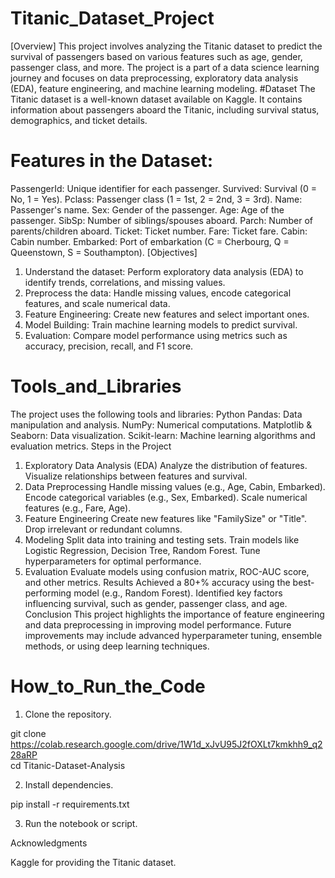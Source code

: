 # Titanic_Dataset_Project
[Overview]
This project involves analyzing the Titanic dataset to predict the survival of passengers based on various features such as age, gender, passenger class, and more. The project is a part of a data science learning journey and focuses on data preprocessing, exploratory data analysis (EDA), feature engineering, and machine learning modeling.
#Dataset
The Titanic dataset is a well-known dataset available on Kaggle. It contains information about passengers aboard the Titanic, including survival status, demographics, and ticket details.
# Features in the Dataset:
PassengerId: Unique identifier for each passenger.
Survived: Survival (0 = No, 1 = Yes).
Pclass: Passenger class (1 = 1st, 2 = 2nd, 3 = 3rd).
Name: Passenger's name.
Sex: Gender of the passenger.
Age: Age of the passenger.
SibSp: Number of siblings/spouses aboard.
Parch: Number of parents/children aboard.
Ticket: Ticket number.
Fare: Ticket fare.
Cabin: Cabin number.
Embarked: Port of embarkation (C = Cherbourg, Q = Queenstown, S = Southampton).
  [Objectives]
1. Understand the dataset: Perform exploratory data analysis (EDA) to identify trends, correlations, and missing values.
2. Preprocess the data: Handle missing values, encode categorical features, and scale numerical data.
3. Feature Engineering: Create new features and select important ones.
4. Model Building: Train machine learning models to predict survival.
5. Evaluation: Compare model performance using metrics such as accuracy, precision, recall, and F1 score.
# Tools_and_Libraries
The project uses the following tools and libraries:
Python
Pandas: Data manipulation and analysis.
NumPy: Numerical computations.
Matplotlib & Seaborn: Data visualization.
Scikit-learn: Machine learning algorithms and evaluation metrics.
Steps in the Project
1. Exploratory Data Analysis (EDA)
Analyze the distribution of features.
Visualize relationships between features and survival.
2. Data Preprocessing
Handle missing values (e.g., Age, Cabin, Embarked).
Encode categorical variables (e.g., Sex, Embarked).
Scale numerical features (e.g., Fare, Age).
3. Feature Engineering
Create new features like "FamilySize" or "Title".
Drop irrelevant or redundant columns.
4. Modeling
Split data into training and testing sets.
Train models like Logistic Regression, Decision Tree, Random Forest.
Tune hyperparameters for optimal performance.
5. Evaluation
Evaluate models using confusion matrix, ROC-AUC score, and other metrics.
Results
Achieved a 80+% accuracy using the best-performing model (e.g., Random Forest).
Identified key factors influencing survival, such as gender, passenger class, and age.
Conclusion
This project highlights the importance of feature engineering and data preprocessing in improving model performance. Future improvements may include advanced hyperparameter tuning, ensemble methods, or using deep learning techniques.
# How_to_Run_the_Code

1. Clone the repository.

git clone https://colab.research.google.com/drive/1W1d_xJvU95J2fOXLt7kmkhh9_q228aRP  
cd Titanic-Dataset-Analysis


2. Install dependencies.

pip install -r requirements.txt


3. Run the notebook or script.



Acknowledgments

Kaggle for providing the Titanic dataset.
